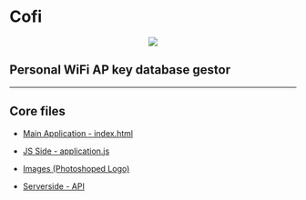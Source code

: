 # Cofi

<p align="center">
  <img src="https://gitlab.com/coriumalpha/cofi/raw/046131533621779dd3f4097516019199fa0cf72d/images/miniLogo.png"/>
</p>

## Personal WiFi AP key database gestor

***

## Core files

  *   [Main Application - index.html](index.html)

  *   [JS Side - application.js](js/application.js)

  *   [Images (Photoshoped Logo)](images/)

  *   [Serverside - API](https://gitlab.com/coriumalpha/vadkert)
